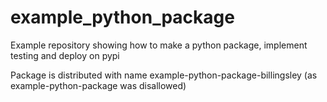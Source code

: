 # example_python_package
Example repository showing how to make a python package, implement testing and deploy on pypi

Package is distributed with name example-python-package-billingsley (as example-python-package was disallowed)
